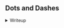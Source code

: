 ## Dots and Dashes
<details>
  <summary>Writeup</summary>  
    
  ![image](https://github.com/m4karoni/CTF/assets/70287409/e0ee2fde-f575-4195-94f3-09b47fcae6c5)  

  [code.txt](https://storage.googleapis.com/bcactf/dots-and-dashes/code.txt)  
    
  This text file consists of dots and dashes like the title, but it is no ordinary dots and dashes.  
  I tried to decode it as Morse code but it didn't work, because there were no spaces in between words.  
    
  So I decided to go look for the hint 
  
  ![image](https://github.com/m4karoni/CTF/assets/70287409/4621d613-d61a-44de-b586-e7f40b69fdde)  
  "What other codes only use 2 chracters?" they said.  
  
  I googled the exact phrase and got and idea from the result I saw: Binary  
  So I translated the dots as 0 dashes as 1 with python script and got nothing.  
    
  ```py
  f = open("code.txt","r")

  t = f.readline()

  txt = t.replace('.','0').replace('-','1')

  n = 8

  code = ' '.join([txt[i:i+n] for i in range(0,len(txt),8)])

  print(code)
  ```
    
  ![image](https://github.com/m4karoni/CTF/assets/70287409/4a5f2c0b-73be-43fe-b866-a95d58dee985)  
  
  ```py
  f = open("code.txt","r")

  t = f.readline()

  txt = t.replace('.','1').replace('-','0')

  n = 8

  code = ' '.join([txt[i:i+n] for i in range(0,len(txt),8)])

  print(code)
  ```
    
  <details>
    <summary>So I turned the replacing around and translated it again, and got this</summary>
      
    ![image](https://github.com/m4karoni/CTF/assets/70287409/b73e73ab-70a8-4b9f-bb21-14c64dbd72d5)

  </details>
  
</details>

